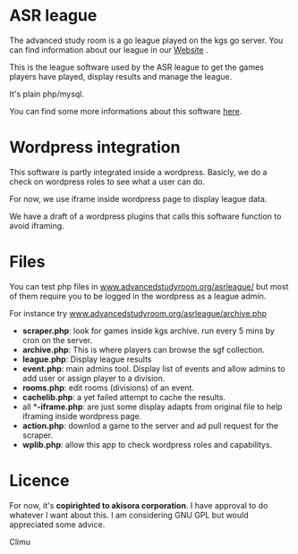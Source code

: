 # ASR league
The advanced study room is a go league played on the kgs go server. You can find information about our league in our [Website] .

This is the league software used by the ASR league to get the games players have played, display results and manage the league.

It's plain php/mysql.

You can find some more informations about this software [here][l1].

# Wordpress integration
This software is partly integrated inside a wordpress.
Basicly, we do a check on wordpress roles to see what a user can do.

For now, we use iframe inside wordpress page to display league data.

We have a draft of a wordpress plugins that calls this software function to avoid iframing.


# Files

You can test php files in www.advancedstudyroom.org/asrleague/ but most of them require you to be logged in the wordpress as a league admin.

For instance try www.advancedstudyroom.org/asrleague/archive.php
  - **scraper.php**: look for games inside kgs archive. run every 5 mins by cron on the server.
  - **archive.php**: This is where players can browse the sgf collection.
  - **league.php**: Display league results
  - **event.php**: main admins tool. Display list of events and allow admins to add user or assign player to a division.
   - **rooms.php**: edit rooms (divisions) of an event.
   - **cachelib.php**: a yet failed attempt to cache the results.
   - all ***-iframe.php**: are just some display adapts from original file to help iframing inside wordpress page.
   - **action.php**: downlod a game to the server and ad pull request for the scraper.
   - **wplib.php**: allow this app to check wordpress roles and capabilitys.
   


# Licence
For now, it's **copirighted to akisora corporation**.
I have approval to do whatever I want about this.
I am considering GNU GPL but would appreciated some advice.

Climu 

[//]: # (references)

[website]:<http://www.advancedstudyroom.org/>
   [l1]: <http://www.advancedstudyroom.org/league-coder-guide/>
